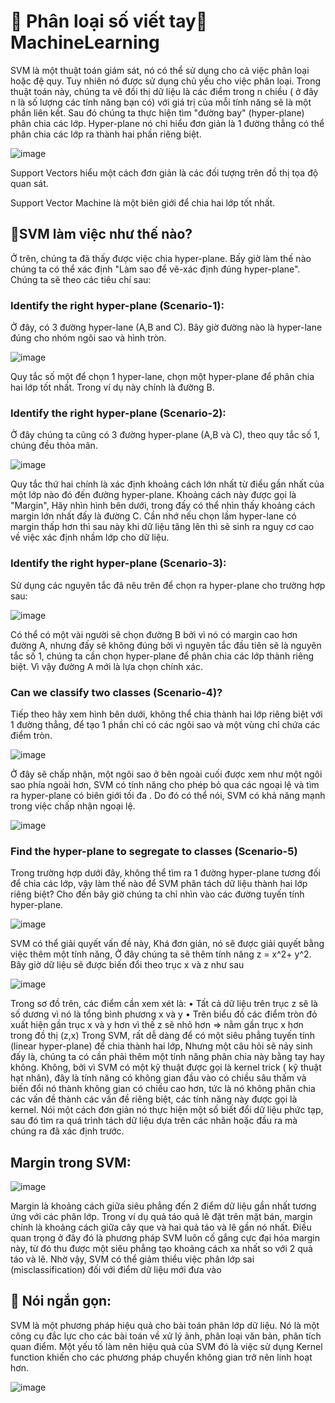 # 📝 Phân loại số viết tay📝 MachineLearning
SVM là một thuật toán giám sát, nó có thể sử dụng cho cả việc phân loại hoặc đệ quy. Tuy nhiên nó được sử dụng chủ yếu cho việc phân loại. Trong thuật toán này, chúng ta vẽ đồi thị dữ liệu là các điểm trong n chiều ( ở đây n là số lượng các tính năng bạn có) với giá trị của mỗi tính năng sẽ là một phần liên kết. Sau đó chúng ta thực hiện tìm "đường bay" (hyper-plane) phân chia các lớp. Hyper-plane nó chỉ hiểu đơn giản là 1 đường thẳng có thể phân chia các lớp ra thành hai phần riêng biệt.

![image](https://github.com/user-attachments/assets/f7a63747-a4fb-4097-b226-d04dd15f4b10)

Support Vectors hiểu một cách đơn giản là các đối tượng trên đồ thị tọa độ quan sát.

Support Vector Machine là một biên giới để chia hai lớp tốt nhất.


## 💬SVM làm việc như thế nào?
Ở trên, chúng ta đã thấy được việc chia hyper-plane. Bấy giờ làm thế nào chúng ta có thể xác định "Làm sao để vẽ-xác định đúng hyper-plane". Chúng ta sẽ theo các tiêu chí sau:

  ### Identify the right hyper-plane (Scenario-1):
Ở đây, có 3 đường hyper-lane (A,B and C). Bây giờ đường nào là hyper-lane đúng cho nhóm ngôi sao và hình tròn.

![image](https://github.com/user-attachments/assets/2e4ca80f-487f-4418-8cd4-98676bf78e54)

Quy tắc số một để chọn 1 hyper-lane, chọn một hyper-plane để phân chia hai lớp tốt nhất. Trong ví dụ này chính là đường B.

  ### Identify the right hyper-plane (Scenario-2):
Ở đây chúng ta cũng có 3 đường hyper-plane (A,B và C), theo quy tắc số 1, chúng đều thỏa mãn.

![image](https://github.com/user-attachments/assets/6602c519-f89c-4f71-bc9c-532180c395dd)

Quy tắc thứ hai chính là xác định khoảng cách lớn nhất từ điểu gần nhất của một lớp nào đó đến đường hyper-plane. Khoảng cách này được gọi là "Margin", Hãy nhìn hình bên dưới, trong đấy có thể nhìn thấy khoảng cách margin lớn nhất đấy là đường C. Cần nhớ nếu chọn lầm hyper-lane có margin thấp hơn thì sau này khi dữ liệu tăng lên thì sẽ sinh ra nguy cơ cao về việc xác định nhầm lớp cho dữ liệu.

  ### Identify the right hyper-plane (Scenario-3):
Sử dụng các nguyên tắc đã nêu trên để chọn ra hyper-plane cho trường hợp sau: 

![image](https://github.com/user-attachments/assets/66ff039d-ebdb-47a0-83e4-8d7e881b16b1)

Có thể có một vài người sẽ chọn đường B bởi vì nó có margin cao hơn đường A, nhưng đấy sẽ không đúng bởi vì nguyên tắc đầu tiên sẽ là nguyên tắc số 1, chúng ta cần chọn hyper-plane để phân chia các lớp thành riêng biệt. Vì vậy đường A mới là lựa chọn chính xác.

  ### Can we classify two classes (Scenario-4)?
Tiếp theo hãy xem hình bên dưới, không thể chia thành hai lớp riêng biệt với 1 đường thẳng, để tạo 1 phần chỉ có các ngôi sao và một vùng chỉ chứa các điểm tròn.

![image](https://github.com/user-attachments/assets/a1b575d5-b186-4e8d-93c9-1681bcb61324)

Ở đây sẽ chấp nhận, một ngôi sao ở bên ngoài cuối được xem như một ngôi sao phía ngoài hơn, SVM có tính năng cho phép bỏ qua các ngoại lệ và tìm ra hyper-plane có biên giới tối đa . Do đó có thể nói, SVM có khả năng mạnh trong việc chấp nhận ngoại lệ.

![image](https://github.com/user-attachments/assets/18213ad5-02ce-4d41-9955-75ad015d0f0f)

  ### Find the hyper-plane to segregate to classes (Scenario-5)
Trong trường hợp dưới đây, không thể tìm ra 1 đường hyper-plane tương đối để chia các lớp, vậy làm thế nào để SVM phân tách dữ liệu thành hai lớp riêng biệt? Cho đến bây giờ chúng ta chỉ nhìn vào các đường tuyến tính hyper-plane.

![image](https://github.com/user-attachments/assets/1c155c2b-24bd-4ee2-9d43-ad6774b1b4b4)

SVM có thể giải quyết vấn đề này, Khá đơn giản, nó sẽ được giải quyết bằng việc thêm một tính năng, Ở đây chúng ta sẽ thêm tính năng z = x^2+ y^2. Bây giờ dữ liệu sẽ được biến đổi theo trục x và z như sau

![image](https://github.com/user-attachments/assets/9e498a7d-6c99-489e-81e5-bb3bf93413d7)

Trong sơ đồ trên, các điểm cần xem xét là: • Tất cả dữ liệu trên trục z sẽ là số dương vì nó là tổng bình phương x và y • Trên biểu đồ các điểm tròn đỏ xuất hiện gần trục x và y hơn vì thế z sẽ nhỏ hơn => nằm gần trục x hơn trong đồ thị (z,x) Trong SVM, rất dễ dàng để có một siêu phẳng tuyến tính (linear hyper-plane) để chia thành hai lớp, Nhưng một câu hỏi sẽ nảy sinh đấy là, chúng ta có cần phải thêm một tính năng phân chia này bằng tay hay không. Không, bởi vì SVM có một kỹ thuật được gọi là kernel trick ( kỹ thuật hạt nhân), đây là tính năng có không gian đầu vào có chiều sâu thấm và biến đổi nó thành không gian có chiều cao hơn, tức là nó không phân chia các vấn đề thành các vấn đề riêng biệt, các tính năng này được gọi là kernel. Nói một cách đơn giản nó thực hiện một số biết đổi dữ liệu phức tạp, sau đó tìm ra quá trình tách dữ liệu dựa trên các nhãn hoặc đầu ra mà chúng ra đã xác định trước.

## Margin trong SVM:

![image](https://github.com/user-attachments/assets/f3fad7a3-2ca1-46a9-9469-1acca9eb869c)

Margin là khoảng cách giữa siêu phẳng đến 2 điểm dữ liệu gần nhất tương ứng với các phân lớp. Trong ví dụ quả táo quả lê đặt trên mặt bán, margin chính là khoảng cách giữa cây que và hai quả táo và lê gần nó nhất. Điều quan trọng ở đây đó là phương pháp SVM luôn cố gắng cực đại hóa margin này, từ đó thu được một siêu phẳng tạo khoảng cách xa nhất so với 2 quả táo và lê. Nhờ vậy, SVM có thể giảm thiểu việc phân lớp sai (misclassification) đối với điểm dữ liệu mới đưa vào

## 🧪 Nói ngắn gọn:
 SVM là một phương pháp hiệu quả cho bài toán phân lớp dữ liệu. Nó là một công cụ đắc lực cho các bài toán về xử lý ảnh, phân loại văn bản, phân tích quan điểm. Một yếu tố làm nên hiệu quả của SVM đó là việc sử dụng Kernel function khiến cho các phương pháp chuyển không gian trở nên linh hoạt hơn.
 
![image](https://github.com/user-attachments/assets/af6145da-aa0c-4d6c-aec6-26e41ac88efd)
